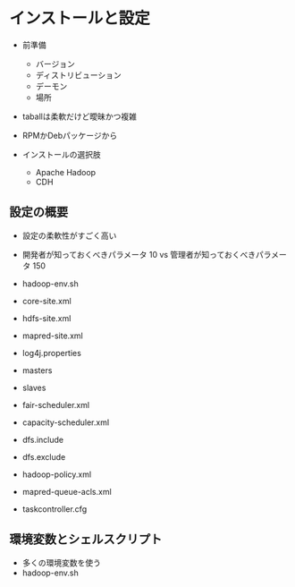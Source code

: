 # インストールと設定

- 前準備
    - バージョン
    - ディストリビューション
    - デーモン
    - 場所
- taballは柔軟だけど曖昧かつ複雑
- RPMかDebパッケージから

- インストールの選択肢
    - Apache Hadoop
    - CDH

## 設定の概要

- 設定の柔軟性がすごく高い
- 開発者が知っておくべきパラメータ 10 vs 管理者が知っておくべきパラメータ 150

- hadoop-env.sh
- core-site.xml
- hdfs-site.xml
- mapred-site.xml
- log4j.properties
- masters
- slaves
- fair-scheduler.xml
- capacity-scheduler.xml
- dfs.include
- dfs.exclude
- hadoop-policy.xml
- mapred-queue-acls.xml
- taskcontroller.cfg

## 環境変数とシェルスクリプト

- 多くの環境変数を使う
- hadoop-env.sh


